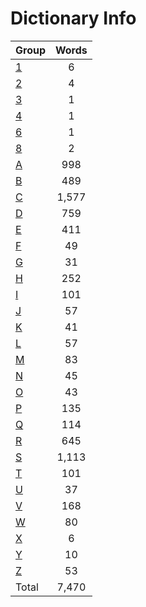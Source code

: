 ﻿Dictionary Info
=======


|Group|Words|
|-----|:------:|
|[1](1.json)|6|
|[2](2.json)|4|
|[3](3.json)|1|
|[4](4.json)|1|
|[6](6.json)|1|
|[8](8.json)|2|
|[A](A.json)|998|
|[B](B.json)|489|
|[C](C.json)|1,577|
|[D](D.json)|759|
|[E](E.json)|411|
|[F](F.json)|49|
|[G](G.json)|31|
|[H](H.json)|252|
|[I](I.json)|101|
|[J](J.json)|57|
|[K](K.json)|41|
|[L](L.json)|57|
|[M](M.json)|83|
|[N](N.json)|45|
|[O](O.json)|43|
|[P](P.json)|135|
|[Q](Q.json)|114|
|[R](R.json)|645|
|[S](S.json)|1,113|
|[T](T.json)|101|
|[U](U.json)|37|
|[V](V.json)|168|
|[W](W.json)|80|
|[X](X.json)|6|
|[Y](Y.json)|10|
|[Z](Z.json)|53|
|Total|7,470|
